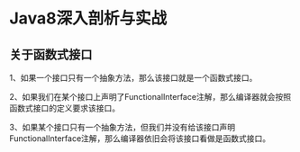 # Java8深入剖析与实战

## 关于函数式接口

1、如果一个接口只有一个抽象方法，那么该接口就是一个函数式接口。

2、如果我们在某个接口上声明了FunctionalInterface注解，那么编译器就会按照函数式接口的定义要求该接口。

3、如果某个接口只有一个抽象方法，但我们并没有给该接口声明FunctionalInterface注解，那么编译器依旧会将该接口看做是函数式接口。
